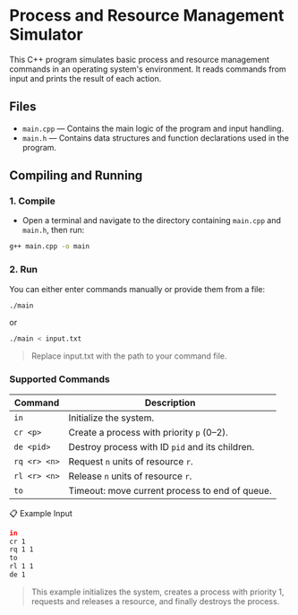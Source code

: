 # Process and Resource Management Simulator

This C++ program simulates basic process and resource management commands in an operating system's environment. It reads commands from input and prints the result of each action.

## Files

- `main.cpp` — Contains the main logic of the program and input handling.
- `main.h` — Contains data structures and function declarations used in the program.

## Compiling and Running

### 1. Compile

 - Open a terminal and navigate to the directory containing `main.cpp` and `main.h`, then run:

```bash
g++ main.cpp -o main
```
### 2. Run

You can either enter commands manually or provide them from a file:

```bash
./main
```
or

```bash
./main < input.txt
```
> Replace input.txt with the path to your command file.

### Supported Commands

| Command       | Description                                      |
|---------------|--------------------------------------------------|
| `in`          | Initialize the system.                           |
| `cr <p>`      | Create a process with priority `p` (0–2).        |
| `de <pid>`    | Destroy process with ID `pid` and its children.  |
| `rq <r> <n>`  | Request `n` units of resource `r`.               |
| `rl <r> <n>`  | Release `n` units of resource `r`.               |
| `to`          | Timeout: move current process to end of queue.   |

📋 Example Input
```bash
in
cr 1
rq 1 1
to
rl 1 1
de 1
```
> This example initializes the system, creates a process with priority 1, requests and releases a resource, and finally destroys the process.


